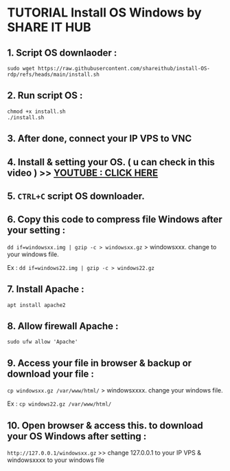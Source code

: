 # TUTORIAL Install OS Windows by SHARE IT HUB

## 1. Script OS downlaoder :
```
sudo wget https://raw.githubusercontent.com/shareithub/install-OS-rdp/refs/heads/main/install.sh
```

## 2. Run script OS :
```
chmod +x install.sh
./install.sh
```

## 3. After done, connect your IP VPS to VNC

## 4. Install & setting your OS. ( u can check in this video ) >> [YOUTUBE : CLICK HERE](https://youtu.be/U-Uhf28c8WA)

## 5. `CTRL+C` script OS downloader.

## 6. Copy this code to compress file Windows after your setting :

`dd if=windowsxx.img | gzip -c > windowsxx.gz` > windowsxxx. change to your windows file. 

Ex : `dd if=windows22.img | gzip -c > windows22.gz`

## 7. Install Apache : 

`apt install apache2`

## 8. Allow firewall Apache : 

`sudo ufw allow 'Apache'`

## 9. Access your file in browser & backup or download your file : 

`cp windowsxx.gz /var/www/html/` > windowsxxxx. change your windows file. 

Ex : `cp windows22.gz /var/www/html/`

## 10. Open browser & access this. to download your OS Windows after setting : 

`http://127.0.0.1/windowsxx.gz` >> change 127.0.0.1 to your IP VPS & windowsxxxx to your windows file

